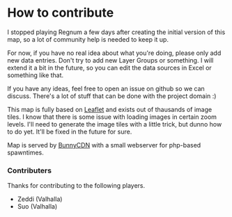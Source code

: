 # How to contribute

I stopped playing Regnum a few days after creating the initial version of this map, so a lot of community help is needed to keep it up.

For now, if you have no real idea about what you're doing, please only add new data entries. Don't try to add new Layer Groups or something. I will extend it a bit in the future, so you can edit the data sources in Excel or something like that.

If you have any ideas, feel free to open an issue on github so we can discuss. There's a lot of stuff that can be done with the project domain :)

This map is fully based on [Leaflet](https://github.com/Leaflet/Leaflet) and exists out of thausands of image tiles.
I know that there is some issue with loading images in certain zoom levels. I'll need to generate the image tiles with a little trick, but dunno how to do yet. It'll be fixed in the future for sure.

Map is served by [BunnyCDN](https://bunnycdn.com) with a small webserver for php-based spawntimes.




### Contributers

Thanks for contributing to the following players.

- Zeddi (Valhalla)
- Suo (Valhalla)
